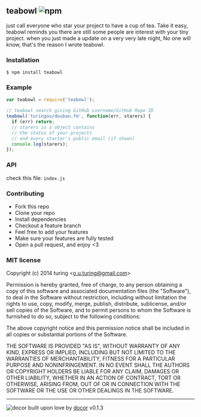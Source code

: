 ## teabowl ![npm](https://badge.fury.io/js/teabowl.png)

just call everyone who star your project to have a cup of tea. Take it easy, teabowl reminds you there are still some people are interest with your tiny project. when you just made a update on a very very late night, No one will know, that's the reason I wrote teabowl.

### Installation
````
$ npm install teabowl
````

### Example
````javascript
var teabowl = require('teabowl');

// teabowl search giving GitHub username/GitHub Repo ID
teabowl('turingou/douban.fm', function(err, starers) {
  if (err) return;
  // starers is a object contains
  // the status of your projects
  // and every starter's public email (if shown)
  console.log(starers);
});
````

### API
check this file: `index.js`

### Contributing
- Fork this repo
- Clone your repo
- Install dependencies
- Checkout a feature branch
- Feel free to add your features
- Make sure your features are fully tested
- Open a pull request, and enjoy <3

### MIT license
Copyright (c) 2014 turing &lt;o.u.turing@gmail.com&gt;

Permission is hereby granted, free of charge, to any person obtaining a copy
of this software and associated documentation files (the &quot;Software&quot;), to deal
in the Software without restriction, including without limitation the rights
to use, copy, modify, merge, publish, distribute, sublicense, and/or sell
copies of the Software, and to permit persons to whom the Software is
furnished to do so, subject to the following conditions:

The above copyright notice and this permission notice shall be included in
all copies or substantial portions of the Software.

THE SOFTWARE IS PROVIDED &quot;AS IS&quot;, WITHOUT WARRANTY OF ANY KIND, EXPRESS OR
IMPLIED, INCLUDING BUT NOT LIMITED TO THE WARRANTIES OF MERCHANTABILITY,
FITNESS FOR A PARTICULAR PURPOSE AND NONINFRINGEMENT. IN NO EVENT SHALL THE
AUTHORS OR COPYRIGHT HOLDERS BE LIABLE FOR ANY CLAIM, DAMAGES OR OTHER
LIABILITY, WHETHER IN AN ACTION OF CONTRACT, TORT OR OTHERWISE, ARISING FROM,
OUT OF OR IN CONNECTION WITH THE SOFTWARE OR THE USE OR OTHER DEALINGS IN
THE SOFTWARE.

---
![docor](https://cdn1.iconfinder.com/data/icons/windows8_icons_iconpharm/26/doctor.png)
built upon love by [docor](https://github.com/turingou/docor.git) v0.1.3